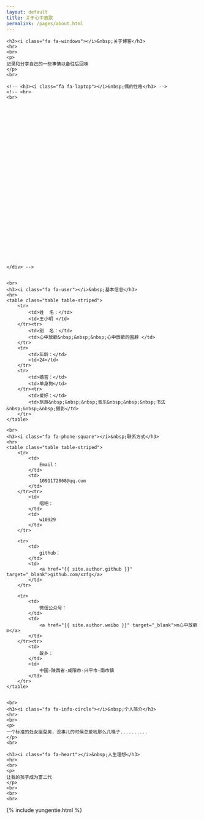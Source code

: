 ```yaml
---
layout: default
title: 关于心中放歌
permalink: /pages/about.html
---
```


<div class="home">

	<h3><i class="fa fa-windows"></i>&nbsp;关于博客</h3>
	<hr>
	<br>
	<p>
	记录和分享自己的一些事情以备往后回味
	</p>
	<br>
	
	<!-- <h3><i class="fa fa-laptop"></i>&nbsp;偶的性格</h3> -->
	<!-- <hr>
	<br>
   <div class="skills">
   	<div id="main" style="height:400px"></div>



   
    </div> -->

	
	<br>
	<h3><i class="fa fa-user"></i>&nbsp;基本信息</h3>
	<hr>
	<table class="table table-striped">
		<tr>
			<td>姓  名：</td>    
			<td>王小明 </td>
		</tr><tr>
			<td>别  名：</td>    
			<td>心中放歌&nbsp;&nbsp;&nbsp;心中放歌的围脖 </td>
		</tr>
		<tr>
			<td>年龄：</td>    
			<td>24</td>
		</tr>
		<tr>
			<td>婚否：</td>    
			<td>单身狗</td>
		</tr><tr>
			<td>爱好：</td>    
			<td>旅游&nbsp;&nbsp;&nbsp;音乐&nbsp;&nbsp;&nbsp;书法&nbsp;&nbsp;&nbsp;摄影</td>
		</tr>
	</table>

	<br>
	<h3><i class="fa fa-phone-square"></i>&nbsp;联系方式</h3>
	<hr>
	<table class="table table-striped">
		<tr>
			<td>
				Email：
			</td>  
			<td>
				1091172868@qq.com		
			</td>
		</tr><tr>
			<td>
				唱吧：
			</td>  
			<td>
				w10929	
			</td>
		</tr>

		<tr>
			<td>
				github：
			</td>  
			<td>
				<a href="{{ site.author.github }}" target="_blank">github.com/xzfg</a>
			</td>  
		</tr>

		<tr>
			<td>
				微信公众号：
			</td> 
			<td>
				<a href="{{ site.author.weibo }}" target="_blank">m心中放歌m</a>
			</td> 
		</tr><tr>
			<td>
				故乡：
			</td>  
			<td>
				中国-陕西省-咸阳市-兴平市-南市镇	
			</td>
		</tr>
	</table>


	<br>
	<h3><i class="fa fa-info-circle"></i>&nbsp;个人简介</h3>
	<hr>
	<br>
	<p>
	一个标准的处女座型男，没事儿的时候总爱吼那么几嗓子..........
	</p>
	<br>

	<h3><i class="fa fa-heart"></i>&nbsp;人生理想</h3>
	<hr>
	<br>
	<p>
	让我的孩子成为富二代
	</p>
	<br>
	<br> 
	<br>

</div>


<div>
{% include yungentie.html %}
</div>

